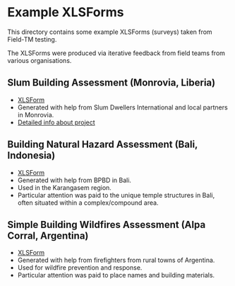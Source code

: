 # Example XLSForms

This directory contains some example XLSForms (surveys) taken from Field-TM testing.

The XLSForms were produced via iterative feedback from field teams from various
organisations.

## Slum Building Assessment (Monrovia, Liberia)

- [XLSForm](slum_assessment_survey.xlsx)
- Generated with help from Slum Dwellers International and local partners in Monrovia.
- [Detailed info about project](https://docs.google.com/document/d/1jzxDO922iVfFgf-Noz-AtA64T56G6kq8E6OO9V2swUE/edit#heading=h.oj17xl5txjet)

## Building Natural Hazard Assessment (Bali, Indonesia)

- [XLSForm](building_natural_risks_survey.xlsx)
- Generated with help from BPBD in Bali.
- Used in the Karangasem region.
- Particular attention was paid to the unique temple structures in Bali, often
  situated within a complex/compound area.

## Simple Building Wildfires Assessment (Alpa Corral, Argentina)

- [XLSForm](simple_building_survey_wildfires.xlsx)
- Generated with help from firefighters from rural towns of Argentina.
- Used for wildfire prevention and response.
- Particular attention was paid to place names and building materials.

